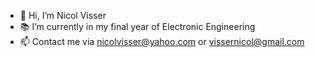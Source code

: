 - 👋 Hi, I’m Nicol Visser
- 📚 I’m currently in my final year of Electronic Engineering
- 📫 Contact me via nicolvisser@yahoo.com or vissernicol@gmail.com
